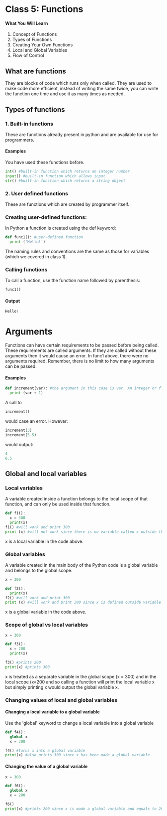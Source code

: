 # Class 5: Functions

#### What You Will Learn
1. Concept of Functions
2. Types of Functions
3. Creating Your Own Functions
4. Local and Global Variables
5. Flow of Control

## What are functions
They are blocks of code which runs only when called. They are used to make code more efficient, instead of writing the same twice, you can write the function one time and use it as many times as needed.


## Types of functions

### 1. Built-in functions
These are functions already present in python and are available for use for programmers.

#### Examples
You have used these functions before.
```python
int() #built-in function which returns an integer number
input() #built-in function which allows input
str() #built-in function which returns a string object
```
### 2. User defined functions
These are functions which are created by programmer itself.

### Creating user-defined functions:
In Python a function is created using the def keyword:
```python
def func1(): #user-defined function
  print ('Hello!')
```

The naming rules and conventions are the same as those for variables (which we covered in class 1).

### Calling functions
To call a function, use the function name followed by parenthesis:
```python
func1()
```
#### Output
```python
Hello!
```

# Arguments
Functions can have certain requirements to be passed before being called. These requirements are called arguments. If they are called without these arguments then it would cause an error. In func1 above, there were no arguments required. Remember, there is no limit to how many arguments can be passed.

#### Examples
```python
def increment(var): #the argument in this case is var. An integer or floating point value must be passed when calling the function increment
  print (var + 1)
```
A call to
```python
increment()
```
would case an error. However:
```python
increment(3)
increment(5.5)
```
would output:
```python
4
6.5
```

## Global and local variables

### Local variables
A variable created inside a function belongs to the local scope of that function, and can only be used inside that function.

```python
def f1():
  x = 300
  print(x)
f1() #will work and print 300
print (x) #will not work since there is no variable called x outside the function
```
x is a local variable in the code above.

### Global variables
A variable created in the main body of the Python code is a global variable and belongs to the global scope.
```python
x = 300

def f2():
  print(x)
f2() #will work and print 300
print (x) #will work and print 300 since x is defined outside variable
```
x is a global variable in the code above.



### Scope of global vs local variables

```python
x = 300

def f3():
  x = 200
  print(x)

f3() #prints 200
print(x) #prints 300
```
x is treated as a separate variable in the global scope (x = 300) and in the local scope (x=200 and so calling a function will print the local variable x but simply printing x would output the global variable x.

### Changing values of local and global variables

#### Changing a local variable to a global variable
Use the 'global' keyword to change a local variable into a global variable
```python
def f4():
  global x
  x = 300

f4() #turns x into a global variable
print(x) #also prints 300 since x has been made a global variable
```
#### Changing the value of a global variable
```python
x = 300

def f6():
  global x
  x = 200

f6()
print(x) #prints 200 since x is made a global variable and equals to 200 in the function f6. 
```
